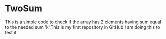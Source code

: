 # TwoSum
This is a simple code to check if the array has 2 elements having sum equal to the needed sum 'k'.This is my first repository in GitHub.I am doing this to test it.
